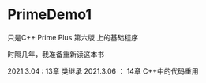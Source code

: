 # PrimeDemo1
只是C++ Prime Plus 第六版 上的基础程序

时隔几年，我准备重新读这本书

2021.3.04 :  13章 类继承
2021.3.06 ： 14章 C++中的代码重用